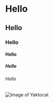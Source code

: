 # Hello 
## Hello
### Hello
#### Hello
##### Hello
###### Hello

![Image of Yaktocat](https://octodex.github.com/images/yaktocat.png)
